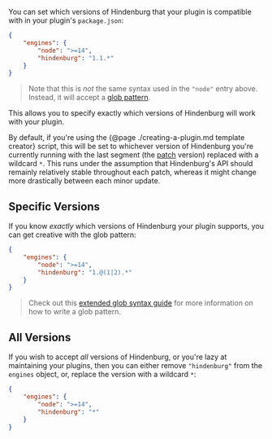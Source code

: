 You can set which versions of Hindenburg that your plugin is compatible with in your plugin's `package.json`:

```json
{
    "engines": {
        "node": ">=14",
        "hindenburg": "1.1.*"
    }
}
```

> Note that this is _not_ the same syntax used in the `"node"` entry above. Instead, it will accept a [glob pattern](https://en.wikipedia.org/wiki/Glob_(programming)).

This allows you to specify exactly which versions of Hindenburg will work with your plugin.

By default, if you're using the {@page ./creating-a-plugin.md template creator} script, this will be set to whichever version of Hindenburg you're currently running with the last segment (the [patch](https://semver.org/) version) replaced with a wildcard `*`. This runs under the assumption that Hindenburg's API should remainly relatively stable throughout each patch, whereas it might change more drastically between each minor update.

## Specific Versions
If you know _exactly_ which versions of Hindenburg your plugin supports, you can get creative with the glob pattern:

```json
{
    "engines": {
        "node": ">=14",
        "hindenburg": "1.@(1|2).*"
    }
}
```

> Check out this [extended glob syntax guide](https://www.linuxjournal.com/content/bash-extended-globbing) for more information on how to write a glob pattern.

## All Versions
If you wish to accept _all_ versions of Hindenburg, or you're lazy at maintaining your plugins, then you can either remove `"hindenburg"` from the `engines` object, or, replace the version with a wildcard `*`:

```json
{
    "engines": {
        "node": ">=14",
        "hindenburg": "*"
    }
}
```
